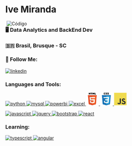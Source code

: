 <h1 align="left">Ive Miranda</h1>
<img src="https://user-images.githubusercontent.com/78173803/122679117-00aa0300-d1c0-11eb-89d4-a94bc182a5f5.png" min-width="500px" max-width="500px" width="500px" align="right" alt="Código">
<h3 align="left">🖥️ Data Analytics and BackEnd Dev</h3>

<h3>🇧🇷 Brasil, Brusque - SC </h3>

<h3 align="left">🌺 Follow Me:</h3>
<p align="left"><a href="https://www.linkedin.com/in/ivemiranda/" target="_blank"><img align="center" src="https://cdn.jsdelivr.net/npm/simple-icons@3.0.1/icons/linkedin.svg" alt="linkedin" height="30" width="40" /></a></p>

<h3 align="left">Languages and Tools:</h3>
<p align="left">
<a href="https://www.w3schools.com/python/" target="_blank"> <img src="https://user-images.githubusercontent.com/78173803/122679516-8e3a2280-d1c1-11eb-9c58-471a3a4deab3.png" alt="python" width="40" height="40"/> </a>  
<a href="https://www.w3schools.com/MySQL/" target="_blank"> <img src="https://github.com/IveMiranda/IveMiranda/assets/78173803/2492a29b-732c-4e49-a382-32ba4c1240b9" alt="mysql" width="70" height="40"/> </a>  
<a href="[https://www.w3schools.com/MySQL/](https://powerbi.microsoft.com/pt-br/landing/free-account/?ef_id=_k_Cj0KCQjw6KunBhDxARIsAKFUGs9j5CoQ65HEgWu__ycgmwPndk5G-gzxL98w4qurrJnE0ZkTVHLrxjgaAuNSEALw_wcB_k_&OCID=AIDcmmk4cy2ahx_SEM__k_Cj0KCQjw6KunBhDxARIsAKFUGs9j5CoQ65HEgWu__ycgmwPndk5G-gzxL98w4qurrJnE0ZkTVHLrxjgaAuNSEALw_wcB_k_&gclid=Cj0KCQjw6KunBhDxARIsAKFUGs9j5CoQ65HEgWu__ycgmwPndk5G-gzxL98w4qurrJnE0ZkTVHLrxjgaAuNSEALw_wcB)" target="_blank"> <img src="https://github.com/IveMiranda/IveMiranda/assets/78173803/5e14f919-4581-4336-8a49-b23516780752" alt="powerbi" width="70" height="40"/> </a>  
<a href="https://www.w3schools.com/EXCEL/" target="_blank"> <img src="https://github.com/IveMiranda/IveMiranda/assets/78173803/48826642-de13-4e29-944a-6a46e5ec8e9e" alt="excel" width="45" height="45"/> </a>
<a href="https://www.w3.org/html/" target="_blank"> <img src="https://raw.githubusercontent.com/devicons/devicon/master/icons/html5/html5-original-wordmark.svg" alt="html5" width="40" height="40"/> </a>
<a href="https://www.w3schools.com/css/" target="_blank"> <img src="https://raw.githubusercontent.com/devicons/devicon/master/icons/css3/css3-original-wordmark.svg" alt="css3" width="40" height="40"/> </a> 
<a href="https://developer.mozilla.org/en-US/docs/Web/JavaScript" target="_blank"> <img src="https://raw.githubusercontent.com/devicons/devicon/master/icons/javascript/javascript-original.svg" alt="javascript" width="40" height="40"/> </a>
  
<a href="https://www.w3schools.com/nodejs/" target="_blank"> <img src="https://user-images.githubusercontent.com/78173803/122679635-07d21080-d1c2-11eb-9cd6-599992892d1b.png" alt="javascript" width="40" height="40"/> </a>
<a href="https://www.w3schools.com/jquery/jquery_intro.asp" target="_blank"> <img src="https://user-images.githubusercontent.com/78173803/122679302-af4e4380-d1c0-11eb-8b29-af49491288dc.png" alt="jquery" width="40" height="40"/> </a>
<a href="https://www.w3schools.com/bootstrap4/" target="_blank"> <img src="https://user-images.githubusercontent.com/78173803/122679417-24ba1400-d1c1-11eb-8d9d-32f2816d5b7f.png" alt="bootstrap" width="40" height="40"/> </a>
<a href="https://www.w3schools.com/react/" target="_blank"> <img src="https://user-images.githubusercontent.com/78173803/122679739-65fef380-d1c2-11eb-9e27-fe901f8e5efc.png" alt="react" width="40" height="40"/> </a>

<h3 align="left">Learning:</h3>
<a href="https://www.w3spoint.com/typescript-tutorial" target="_blank"> <img src="https://user-images.githubusercontent.com/78173803/122679818-b6765100-d1c2-11eb-887c-b8753589be3c.png" alt="typescript" width="40" height="40"/> </a>
<a href="https://www.w3schools.com/angular/" target="_blank"> <img src="https://user-images.githubusercontent.com/78173803/122679880-02c19100-d1c3-11eb-9dcd-71cccbd4ce04.png" alt="angular" width="40" height="40"/> </a>
